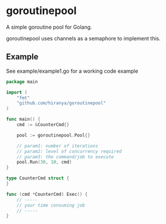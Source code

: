 # goroutinepool
A simple goroutine pool for Golang.

goroutinepool uses channels as a semaphore to implement this.


## Example
See example/example1.go for a working code example
```go
package main

import (
	"fmt"
	"github.com/hiranya/goroutinepool"
)

func main() {
	cmd := &CounterCmd{}

	pool := goroutinepool.Pool{}

	// param1: number of iterations
	// param2: level of concurrency required
	// param3: the command/job to execute
	pool.Run(30, 10, cmd)
}

type CounterCmd struct {
}

func (cmd *CounterCmd) Exec() {
	// -----
	// your time consuming job
	// -----
}

```